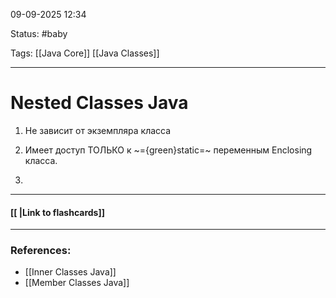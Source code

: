 
09-09-2025 12:34

Status: #baby

Tags: [[Java Core]] [[Java Classes]]

---
# Nested Classes Java

1. Не зависит от экземпляра класса

2. Имеет доступ ТОЛЬКО к ~={green}static=~ переменным Enclosing класса. 

3. 

----
#### [[ |Link to flashcards]]



---
### References:

- [[Inner Classes Java]]
- [[Member Classes Java]]